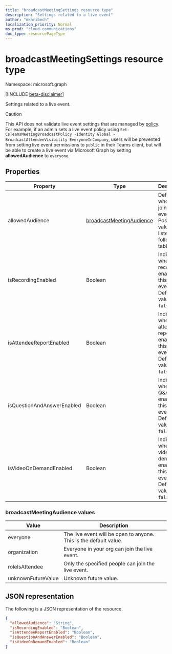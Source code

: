 ```yaml
---
title: "broadcastMeetingSettings resource type"
description: "Settings related to a live event"
author: "mkhribech"
localization_priority: Normal
ms.prod: "cloud-communications"
doc_type: resourcePageType
---
```


# broadcastMeetingSettings resource type

Namespace: microsoft.graph

[!INCLUDE [beta-disclaimer](../../includes/beta-disclaimer.md)]

Settings related to a live event.

> [!CAUTION]
> This API does not validate live event settings that are managed by [policy](/microsoftteams/teams-live-events/set-teams-live-events-policies-using-powershell).
> For example, if an admin sets a live event policy using `Set-CsTeamsMeetingBroadcastPolicy -Identity Global -BroadcastAttendeeVisibility EveryoneInCompany`,
> users will be prevented from setting live event permissions to `public` in their Teams client, but will be able to create a live event via Microsoft Graph
> by setting **allowedAudience** to `everyone`.

## Properties

| Property                   | Type                     | Description                                                                     |
| -------------------------- | ------------------------ | ------------------------------------------------------------------------------- |
| allowedAudience            | [broadcastMeetingAudience](#broadcastmeetingaudience-values) | Defines who can join the live event. Possible values are listed in the following table. |
| isRecordingEnabled         | Boolean                  | Indicates whether recording is enabled for this live event. Default value is `false`.          |
| isAttendeeReportEnabled    | Boolean                  | Indicates whether attendee report is enabled for this live event. Default value is `false`.    |
| isQuestionAndAnswerEnabled | Boolean                  | Indicates whether Q&A is enabled for this live event. Default value is `false`.                |
| isVideoOnDemandEnabled     | Boolean                  | Indicates whether video on demand is enabled for this live event. Default value is `false`.    |

### broadcastMeetingAudience values

| Value              | Description                                                       |
| ------------------ | ----------------------------------------------------------------- |
| everyone           | The live event will be open to anyone. This is the default value. |
| organization       | Everyone in your org can join the live event.                     |
| roleIsAttendee     | Only the specified people can join the live event.                |
| unknownFutureValue | Unknown future value.                                             |

## JSON representation

The following is a JSON representation of the resource.

<!-- {
  "blockType": "resource",
  "optionalProperties": [],
  "@odata.type": "microsoft.graph.broadcastMeetingSettings"
}-->
```json
{
  "allowedAudience": "String",
  "isRecordingEnabled": "Boolean",
  "isAttendeeReportEnabled": "Boolean",
  "isQuestionAndAnswerEnabled": "Boolean",
  "isVideoOnDemandEnabled": "Boolean"
}
```

<!-- uuid: 8fcb5dbc-d5aa-4681-8e31-b001d5168d79
2015-10-25 14:57:30 UTC -->
<!--
{
  "type": "#page.annotation",
  "description": "broadcastSettings resource",
  "keywords": "",
  "section": "documentation",
  "tocPath": "",
  "suppressions": []
}
-->
